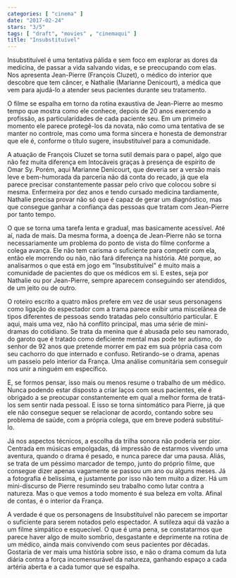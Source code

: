 ```yaml
---
categories: [ "cinema" ]
date: "2017-02-24"
stars: "3/5"
tags: [ "draft", "movies" , "cinemaqui" ]
title: "Insubstituível"
---
```

Insubstituível é uma tentativa pálida e sem foco em explorar as dores da medicina, de passar a vida salvando vidas, e se preocupando com elas. Nos apresenta Jean-Pierre (François Cluzet), o médico do interior que descobre que tem câncer, e Nathalie (Marianne Denicourt), a médica que vem para ajudá-lo a atender seus pacientes durante seu tratamento.

O filme se espalha em torno da rotina exaustiva de Jean-Pierre ao mesmo tempo que mostra como ele conhece, depois de 20 anos exercendo a profissão, as particularidades de cada paciente seu. Em um primeiro momento ele parece protegê-los da novata, não como uma tentativa de se manter no controle, mas como uma forma sincera e honesta de demonstrar que ele é, conforme o título sugere, insubstituível para a comunidade.

A atuação de François Cluzet se torna sutil demais para o papel, algo que não fez muita diferença em Intocáveis graças à presença de espírito de Omar Sy. Porém, aqui Marianne Denicourt, que deveria ser a versão mais leve e bem-humorada da parceria não dá conta do recado, já que ela parece precisar constantemente passar pelo crivo que colocou sobre si mesma. Enfermeira por dez anos e tendo cursado medicina tardiamente, Nathalie precisa provar não só que é capaz de gerar um diagnóstico, mas que consegue ganhar a confiança das pessoas que tratam com Jean-Pierre por tanto tempo.

O que se torna uma tarefa lenta e gradual, mas basicamente acessível. Até aí, nada de mais. Da mesma forma, a doença de Jean-Pierre não se torna necessariamente um problema do ponto de vista do filme conforme a colega avança. Ele não tem carisma o suficiente para competir com ela, então ele morrendo ou não, não fará diferença na história. Até porque, ao analisarmos o que está em jogo em "Insubstituível" é muito mais a comunidade de pacientes do que os médicos em si. E estes, seja por Nathalie ou por Jean-Pierre, sempre aparecem conseguindo ser atendidos, de um jeito ou de outro.

O roteiro escrito a quatro mãos prefere em vez de usar seus personagens como ligação do espectador com a trama parece exibir uma miscelânea de tipos diferentes de pessoas sendo tratadas pelo consultório particular. E aqui, mais uma vez, não há conflito principal, mas uma série de mini-dramas do cotidiano. Se trata da menina que é abusada pelo seu namorado, do garoto que é tratado como deficiente mental mas pode ter autismo, do senhor de 92 anos que pretende morrer em paz em sua própria casa com seu cachorro do que internado e confuso. Retirando-se o drama, apenas um passeio pelo interior da França. Uma análise comunitária sem conseguir nos unir a ninguém em específico.

E, se formos pensar, isso mais ou menos resume o trabalho de um médico. Nunca podendo estar disposto a criar laços com seus pacientes, ele é obrigado a se preocupar constantemente em qual a melhor forma de tratá-los sem sentir nada pessoal. E isso se torna sintomático para Pierre, já que ele não consegue sequer se relacionar de acordo, contando sobre seu problema de saúde, com a própria colega, que em breve poderá substituí-lo.

Já nos aspectos técnicos, a escolha da trilha sonora não poderia ser pior. Centrada em músicas empolgadas, dá impressão de estarmos vivendo uma aventura, quando o drama é pesado, e nunca parece dar uma pausa. Aliás, se trata de um péssimo marcador de tempo, junto do próprio filme, que consegue dizer apenas vagamente se passou um ano ou alguns meses. Já a fotografia é belíssima, e justamente por isso não tem muito a dizer. Há um mini-discurso de Pierre resumindo seu trabalho como lutar contra a natureza. Mas o que vemos a todo momento é sua beleza em volta. Afinal de contas, é o interior da França.

A verdade é que os personagens de Insubstituível não parecem se importar o suficiente para serem notados pelo espectador. A sutileza aqui dá vazão a um filme simpático e esquecível. O que é uma pena, se constatarmos que parece haver algo de muito sombrio, desgastante e deprimente na rotina de um médico, ainda mais convivendo com seus pacientes por décadas. Gostaria de ver mais uma história sobre isso, e não o drama comum da luta diária contra a força incomensurável da natureza, ganhando espaço a cada artéria aberta e a cada tumor que se espalha.
